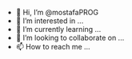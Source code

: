 - 👋 Hi, I’m @mostafaPROG
- 👀 I’m interested in ...
- 🌱 I’m currently learning ...
- 💞️ I’m looking to collaborate on ...
- 📫 How to reach me ...

<!---
mostafaPROG/mostafaPROG is a ✨ special ✨ repository because its `README.md` (this file) appears on your GitHub profile.
You can click the Preview link to take a look at your changes.
--->
